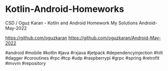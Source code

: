# Kotlin-Android-Homeworks
CSD / Oguz Karan - Kotlin and Android Homework My Solutions
Android-May-2022

https://github.com/oguzkaran
https://github.com/oguzkaran/Android-May-2022




#android #mobile #kotlin #java #rxjava #jetpack #dependencyinjection #hilt #dagger #coroutines #rpc #tcp #udp #raspberrypi #grpc #spring #retrofit #mvvm #repository